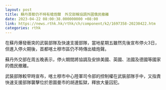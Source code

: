 ```yaml
---
layout: post
title: 蘇丹首都仍不時有槍炮聲　外交部稱協調外國僑民撤離
date: 2023-04-22 08:00:38.000000000 +08:00
link: https://news.rthk.hk/rthk/ch/component/k2/1697358-20230422.htm
categories: rthk
---
```


在蘇丹爆發衝突的武裝部隊及快速支援部隊，當地星期五雖然先後宣布停火3日，但進入停火期後，首都喀土穆市區仍不時傳出槍炮聲。

蘇丹外交部在周五晚表示，停火期間將協調及安排美國、英國、法國及德國等國家的僑民撤離。

武裝部隊較早時宣布，喀土穆市中心陸軍司令部的控制權在武裝部隊手中，又指責快速支援部隊襲擊位於恩圖曼市的胡達監獄，釋放大量囚犯。
